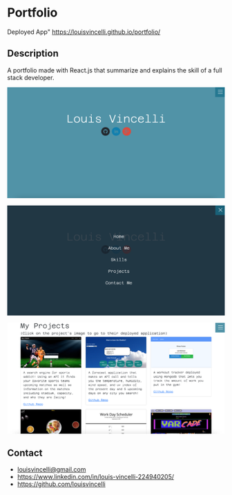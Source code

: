 # Portfolio

Deployed App" https://louisvincelli.github.io/portfolio/

## Description

A portfolio made with React.js that summarize and explains the skill of a full stack developer.

![Screenshot1](./src/images/screenshot1.png)

![Screenshot2](./src/images/screenshot2.png)

![Screenshot4](./src/images/screenshot4.png)

## Contact 
* louisvincelli@gmail.com
* https://www.linkedin.com/in/louis-vincelli-224940205/
* https://github.com/louisvincelli